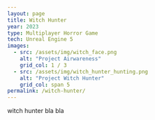```yaml
---
layout: page
title: Witch Hunter
year: 2023
type: Multiplayer Horror Game
tech: Unreal Engine 5
images:
  - src: /assets/img/witch_face.png
    alt: "Project Airwareness"
    grid_col: 1 / 3
  - src: /assets/img/witch_hunter_hunting.png
    alt: "Project Witch Hunter"
    grid_col: span 5
permalink: /witch-hunter/
---
```

witch hunter bla bla